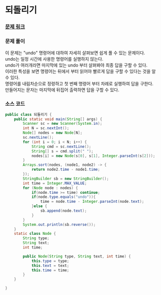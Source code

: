 # 되돌리기

### [문제 링크](https://www.acmicpc.net/problem/1360)

### 문제 풀이
이 문제는 "undo" 명령어에 대하여 자세히 살펴보면 쉽게 풀 수 있는 문제이다.  </br>
undo는 일정 시간에 사용한 명령어를 실행하지 않는다.   </br>
undo가 여러개라면 마지막에 있는 undo 부터 살펴봐야 최종 답을 구할 수 있다. </br>
이러한 특성을 보면 명령어는 뒤에서 부터 읽어야 빨르게 답을 구할 수 있다는 것을 알 수 있다. </br>
명령어를 내림차순으로 정령하고 첫 번째 명령어 부터 차례로 실행하여 답을 구한다. </br>
만들어지는 문자는 마지막에 뒤집어 출력하면 답을 구할 수 있다. </br>



### 소스 코드
```java
public class 되돌리기 {
    public static void main(String[] args) {
        Scanner sc = new Scanner(System.in);
        int N = sc.nextInt();
        Node[] nodes = new Node[N];
        sc.nextLine();
        for (int i = 0; i < N; i++) {
            String cmd = sc.nextLine();
            String[] s = cmd.split(" ");
            nodes[i] = new Node(s[0], s[1], Integer.parseInt(s[2]));
        }
        Arrays.sort(nodes, (node1, node2) -> {
            return node2.time - node1.time;
        });
        StringBuilder sb = new StringBuilder();
        int time = Integer.MAX_VALUE;
        for (Node node : nodes) {
            if(node.time >= time) continue;
            if(node.type.equals("undo")){
                time = node.time - Integer.parseInt(node.text);
            }else {
                sb.append(node.text);
            }
        }
        System.out.println(sb.reverse());
    }
    static class Node {
        String type;
        String text;
        int time;

        public Node(String type, String text, int time) {
            this.type = type;
            this.text = text;
            this.time = time;
        }
    }

}


```
